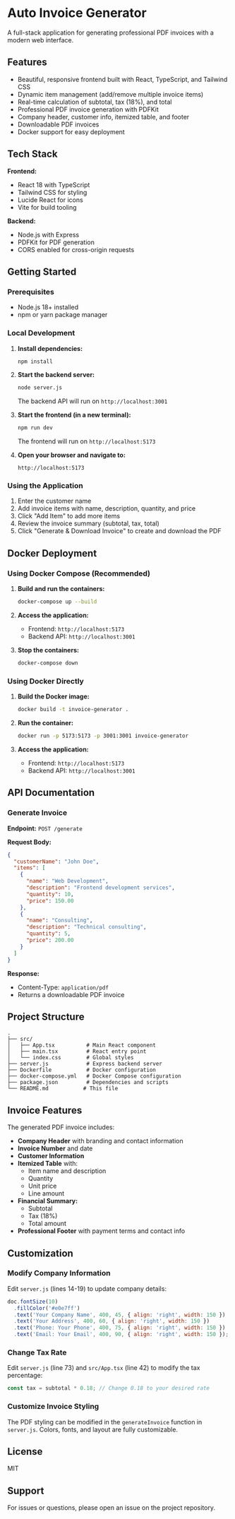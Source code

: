 # Auto Invoice Generator

A full-stack application for generating professional PDF invoices with a modern web interface.

## Features

- Beautiful, responsive frontend built with React, TypeScript, and Tailwind CSS
- Dynamic item management (add/remove multiple invoice items)
- Real-time calculation of subtotal, tax (18%), and total
- Professional PDF invoice generation with PDFKit
- Company header, customer info, itemized table, and footer
- Downloadable PDF invoices
- Docker support for easy deployment

## Tech Stack

**Frontend:**
- React 18 with TypeScript
- Tailwind CSS for styling
- Lucide React for icons
- Vite for build tooling

**Backend:**
- Node.js with Express
- PDFKit for PDF generation
- CORS enabled for cross-origin requests

## Getting Started

### Prerequisites

- Node.js 18+ installed
- npm or yarn package manager

### Local Development

1. **Install dependencies:**
   ```bash
   npm install
   ```

2. **Start the backend server:**
   ```bash
   node server.js
   ```
   The backend API will run on `http://localhost:3001`

3. **Start the frontend (in a new terminal):**
   ```bash
   npm run dev
   ```
   The frontend will run on `http://localhost:5173`

4. **Open your browser and navigate to:**
   ```
   http://localhost:5173
   ```

### Using the Application

1. Enter the customer name
2. Add invoice items with name, description, quantity, and price
3. Click "Add Item" to add more items
4. Review the invoice summary (subtotal, tax, total)
5. Click "Generate & Download Invoice" to create and download the PDF

## Docker Deployment

### Using Docker Compose (Recommended)

1. **Build and run the containers:**
   ```bash
   docker-compose up --build
   ```

2. **Access the application:**
   - Frontend: `http://localhost:5173`
   - Backend API: `http://localhost:3001`

3. **Stop the containers:**
   ```bash
   docker-compose down
   ```

### Using Docker Directly

1. **Build the Docker image:**
   ```bash
   docker build -t invoice-generator .
   ```

2. **Run the container:**
   ```bash
   docker run -p 5173:5173 -p 3001:3001 invoice-generator
   ```

3. **Access the application:**
   - Frontend: `http://localhost:5173`
   - Backend API: `http://localhost:3001`

## API Documentation

### Generate Invoice

**Endpoint:** `POST /generate`

**Request Body:**
```json
{
  "customerName": "John Doe",
  "items": [
    {
      "name": "Web Development",
      "description": "Frontend development services",
      "quantity": 10,
      "price": 150.00
    },
    {
      "name": "Consulting",
      "description": "Technical consulting",
      "quantity": 5,
      "price": 200.00
    }
  ]
}
```

**Response:**
- Content-Type: `application/pdf`
- Returns a downloadable PDF invoice

## Project Structure

```
.
├── src/
│   ├── App.tsx          # Main React component
│   ├── main.tsx         # React entry point
│   └── index.css        # Global styles
├── server.js            # Express backend server
├── Dockerfile           # Docker configuration
├── docker-compose.yml   # Docker Compose configuration
├── package.json         # Dependencies and scripts
└── README.md           # This file
```

## Invoice Features

The generated PDF invoice includes:

- **Company Header** with branding and contact information
- **Invoice Number** and date
- **Customer Information**
- **Itemized Table** with:
  - Item name and description
  - Quantity
  - Unit price
  - Line amount
- **Financial Summary:**
  - Subtotal
  - Tax (18%)
  - Total amount
- **Professional Footer** with payment terms and contact info

## Customization

### Modify Company Information

Edit `server.js` (lines 14-19) to update company details:
```javascript
doc.fontSize(10)
  .fillColor('#e0e7ff')
  .text('Your Company Name', 400, 45, { align: 'right', width: 150 })
  .text('Your Address', 400, 60, { align: 'right', width: 150 })
  .text('Phone: Your Phone', 400, 75, { align: 'right', width: 150 })
  .text('Email: Your Email', 400, 90, { align: 'right', width: 150 });
```

### Change Tax Rate

Edit `server.js` (line 73) and `src/App.tsx` (line 42) to modify the tax percentage:
```javascript
const tax = subtotal * 0.18; // Change 0.18 to your desired rate
```

### Customize Invoice Styling

The PDF styling can be modified in the `generateInvoice` function in `server.js`. Colors, fonts, and layout are fully customizable.

## License

MIT

## Support

For issues or questions, please open an issue on the project repository.
